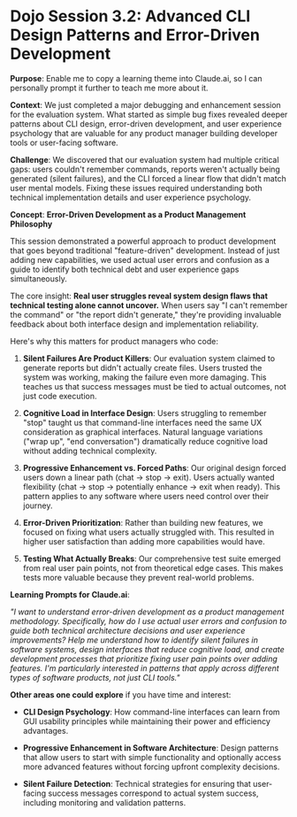 # Dojo Session 3.2: Advanced CLI Design Patterns and Error-Driven Development

**Purpose**: Enable me to copy a learning theme into Claude.ai, so I can personally prompt it further to teach me more about it.

**Context**: We just completed a major debugging and enhancement session for the evaluation system. What started as simple bug fixes revealed deeper patterns about CLI design, error-driven development, and user experience psychology that are valuable for any product manager building developer tools or user-facing software.

**Challenge**: We discovered that our evaluation system had multiple critical gaps: users couldn't remember commands, reports weren't actually being generated (silent failures), and the CLI forced a linear flow that didn't match user mental models. Fixing these issues required understanding both technical implementation details and user experience psychology.

**Concept**: **Error-Driven Development as a Product Management Philosophy**

This session demonstrated a powerful approach to product development that goes beyond traditional "feature-driven" development. Instead of just adding new capabilities, we used actual user errors and confusion as a guide to identify both technical debt and user experience gaps simultaneously.

The core insight: **Real user struggles reveal system design flaws that technical testing alone cannot uncover.** When users say "I can't remember the command" or "the report didn't generate," they're providing invaluable feedback about both interface design and implementation reliability.

Here's why this matters for product managers who code:

1. **Silent Failures Are Product Killers**: Our evaluation system claimed to generate reports but didn't actually create files. Users trusted the system was working, making the failure even more damaging. This teaches us that success messages must be tied to actual outcomes, not just code execution.

2. **Cognitive Load in Interface Design**: Users struggling to remember "stop" taught us that command-line interfaces need the same UX consideration as graphical interfaces. Natural language variations ("wrap up", "end conversation") dramatically reduce cognitive load without adding technical complexity.

3. **Progressive Enhancement vs. Forced Paths**: Our original design forced users down a linear path (chat → stop → exit). Users actually wanted flexibility (chat → stop → potentially enhance → exit when ready). This pattern applies to any software where users need control over their journey.

4. **Error-Driven Prioritization**: Rather than building new features, we focused on fixing what users actually struggled with. This resulted in higher user satisfaction than adding more capabilities would have.

5. **Testing What Actually Breaks**: Our comprehensive test suite emerged from real user pain points, not from theoretical edge cases. This makes tests more valuable because they prevent real-world problems.

**Learning Prompts for Claude.ai**:

*"I want to understand error-driven development as a product management methodology. Specifically, how do I use actual user errors and confusion to guide both technical architecture decisions and user experience improvements? Help me understand how to identify silent failures in software systems, design interfaces that reduce cognitive load, and create development processes that prioritize fixing user pain points over adding features. I'm particularly interested in patterns that apply across different types of software products, not just CLI tools."*

**Other areas one could explore** if you have time and interest:

- **CLI Design Psychology**: How command-line interfaces can learn from GUI usability principles while maintaining their power and efficiency advantages.

- **Progressive Enhancement in Software Architecture**: Design patterns that allow users to start with simple functionality and optionally access more advanced features without forcing upfront complexity decisions.

- **Silent Failure Detection**: Technical strategies for ensuring that user-facing success messages correspond to actual system success, including monitoring and validation patterns.